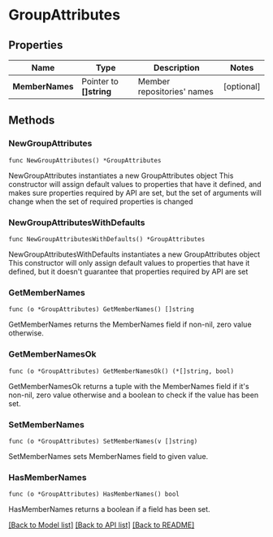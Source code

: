 # GroupAttributes

## Properties

Name | Type | Description | Notes
------------ | ------------- | ------------- | -------------
**MemberNames** | Pointer to **[]string** | Member repositories&#39; names | [optional] 

## Methods

### NewGroupAttributes

`func NewGroupAttributes() *GroupAttributes`

NewGroupAttributes instantiates a new GroupAttributes object
This constructor will assign default values to properties that have it defined,
and makes sure properties required by API are set, but the set of arguments
will change when the set of required properties is changed

### NewGroupAttributesWithDefaults

`func NewGroupAttributesWithDefaults() *GroupAttributes`

NewGroupAttributesWithDefaults instantiates a new GroupAttributes object
This constructor will only assign default values to properties that have it defined,
but it doesn't guarantee that properties required by API are set

### GetMemberNames

`func (o *GroupAttributes) GetMemberNames() []string`

GetMemberNames returns the MemberNames field if non-nil, zero value otherwise.

### GetMemberNamesOk

`func (o *GroupAttributes) GetMemberNamesOk() (*[]string, bool)`

GetMemberNamesOk returns a tuple with the MemberNames field if it's non-nil, zero value otherwise
and a boolean to check if the value has been set.

### SetMemberNames

`func (o *GroupAttributes) SetMemberNames(v []string)`

SetMemberNames sets MemberNames field to given value.

### HasMemberNames

`func (o *GroupAttributes) HasMemberNames() bool`

HasMemberNames returns a boolean if a field has been set.


[[Back to Model list]](../README.md#documentation-for-models) [[Back to API list]](../README.md#documentation-for-api-endpoints) [[Back to README]](../README.md)


